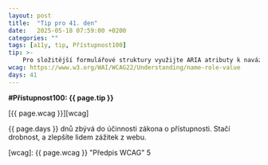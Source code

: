 ```yaml
---
layout: post
title:  "Tip pro 41. den"
date:   2025-05-18 07:59:00 +0200
categories: ""
tags: [a11y, tip, Přístupnost100]
tip: >- 
    Pro složitější formulářové struktury využijte ARIA atributy k navázání popisků a vysvětlujícího textu (např. `aria-labelledby` a `aria-describedby`), aby čtečky předaly uživatelům kontext.
wcag: https://www.w3.org/WAI/WCAG22/Understanding/name-role-value
days: 41
---
```

**#Přístupnost100: {{ page.tip }}**

[{{ page.wcag }}][wcag]

{{ page.days }} dnů zbývá do účinnosti zákona o přístupnosti. Stačí drobnost, a zlepšíte lidem zážitek z webu.

[wcag]: {{ page.wcag }} "Předpis WCAG"
5